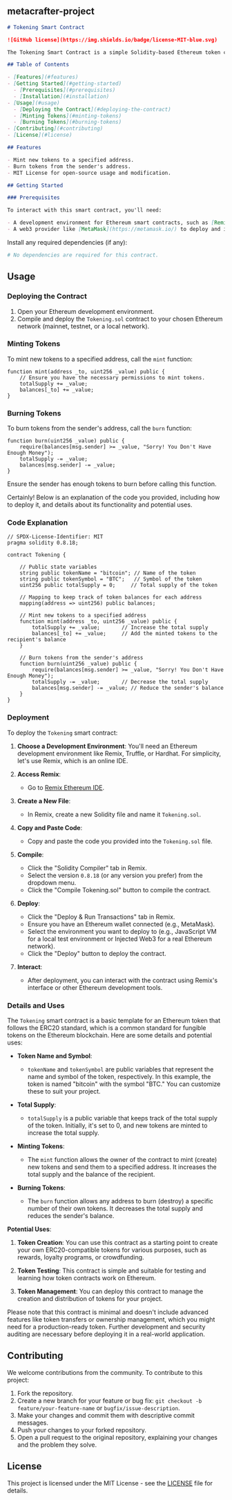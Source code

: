 ## metacrafter-project

```markdown
# Tokening Smart Contract

![GitHub license](https://img.shields.io/badge/license-MIT-blue.svg)

The Tokening Smart Contract is a simple Solidity-based Ethereum token contract that allows you to mint and burn tokens. It provides a basic template for creating your own ERC20-compatible token on the Ethereum blockchain.

## Table of Contents

- [Features](#features)
- [Getting Started](#getting-started)
  - [Prerequisites](#prerequisites)
  - [Installation](#installation)
- [Usage](#usage)
  - [Deploying the Contract](#deploying-the-contract)
  - [Minting Tokens](#minting-tokens)
  - [Burning Tokens](#burning-tokens)
- [Contributing](#contributing)
- [License](#license)

## Features

- Mint new tokens to a specified address.
- Burn tokens from the sender's address.
- MIT License for open-source usage and modification.

## Getting Started

### Prerequisites

To interact with this smart contract, you'll need:

- A development environment for Ethereum smart contracts, such as [Remix](https://remix.ethereum.org/), [Truffle](https://www.trufflesuite.com/), or [Hardhat](https://hardhat.org/).
- A web3 provider like [MetaMask](https://metamask.io/) to deploy and interact with the contract.
```

Install any required dependencies (if any):

```bash
# No dependencies are required for this contract.
```

## Usage

### Deploying the Contract

1. Open your Ethereum development environment.
2. Compile and deploy the `Tokening.sol` contract to your chosen Ethereum network (mainnet, testnet, or a local network).

### Minting Tokens

To mint new tokens to a specified address, call the `mint` function:

```solidity
function mint(address _to, uint256 _value) public {
    // Ensure you have the necessary permissions to mint tokens.
    totalSupply += _value;
    balances[_to] += _value;
}
```



### Burning Tokens

To burn tokens from the sender's address, call the `burn` function:

```solidity
function burn(uint256 _value) public {
    require(balances[msg.sender] >= _value, "Sorry! You Don't Have Enough Money");
    totalSupply -= _value;
    balances[msg.sender] -= _value;
}
```

Ensure the sender has enough tokens to burn before calling this function.



Certainly! Below is an explanation of the code you provided, including how to deploy it, and details about its functionality and potential uses.

### Code Explanation

```solidity
// SPDX-License-Identifier: MIT
pragma solidity 0.8.18;

contract Tokening {

    // Public state variables
    string public tokenName = "bitcoin"; // Name of the token
    string public tokenSymbol = "BTC";   // Symbol of the token
    uint256 public totalSupply = 0;     // Total supply of the token

    // Mapping to keep track of token balances for each address
    mapping(address => uint256) public balances;

    // Mint new tokens to a specified address
    function mint(address _to, uint256 _value) public {
        totalSupply += _value;       // Increase the total supply
        balances[_to] += _value;     // Add the minted tokens to the recipient's balance
    }

    // Burn tokens from the sender's address
    function burn(uint256 _value) public {
        require(balances[msg.sender] >= _value, "Sorry! You Don't Have Enough Money");
        totalSupply -= _value;       // Decrease the total supply
        balances[msg.sender] -= _value; // Reduce the sender's balance
    }
}
```

### Deployment

To deploy the `Tokening` smart contract:

1. **Choose a Development Environment**: You'll need an Ethereum development environment like Remix, Truffle, or Hardhat. For simplicity, let's use Remix, which is an online IDE.

2. **Access Remix**:
   - Go to [Remix Ethereum IDE](https://remix.ethereum.org/).

3. **Create a New File**:
   - In Remix, create a new Solidity file and name it `Tokening.sol`.

4. **Copy and Paste Code**:
   - Copy and paste the code you provided into the `Tokening.sol` file.

5. **Compile**:
   - Click the "Solidity Compiler" tab in Remix.
   - Select the version `0.8.18` (or any version you prefer) from the dropdown menu.
   - Click the "Compile Tokening.sol" button to compile the contract.

6. **Deploy**:
   - Click the "Deploy & Run Transactions" tab in Remix.
   - Ensure you have an Ethereum wallet connected (e.g., MetaMask).
   - Select the environment you want to deploy to (e.g., JavaScript VM for a local test environment or Injected Web3 for a real Ethereum network).
   - Click the "Deploy" button to deploy the contract.

7. **Interact**:
   - After deployment, you can interact with the contract using Remix's interface or other Ethereum development tools.

### Details and Uses

The `Tokening` smart contract is a basic template for an Ethereum token that follows the ERC20 standard, which is a common standard for fungible tokens on the Ethereum blockchain. Here are some details and potential uses:

- **Token Name and Symbol**:
  - `tokenName` and `tokenSymbol` are public variables that represent the name and symbol of the token, respectively. In this example, the token is named "bitcoin" with the symbol "BTC." You can customize these to suit your project.

- **Total Supply**:
  - `totalSupply` is a public variable that keeps track of the total supply of the token. Initially, it's set to 0, and new tokens are minted to increase the total supply.

- **Minting Tokens**:
  - The `mint` function allows the owner of the contract to mint (create) new tokens and send them to a specified address. It increases the total supply and the balance of the recipient.

- **Burning Tokens**:
  - The `burn` function allows any address to burn (destroy) a specific number of their own tokens. It decreases the total supply and reduces the sender's balance.

**Potential Uses**:

1. **Token Creation**: You can use this contract as a starting point to create your own ERC20-compatible tokens for various purposes, such as rewards, loyalty programs, or crowdfunding.

2. **Token Testing**: This contract is simple and suitable for testing and learning how token contracts work on Ethereum.

3. **Token Management**: You can deploy this contract to manage the creation and distribution of tokens for your project.

Please note that this contract is minimal and doesn't include advanced features like token transfers or ownership management, which you might need for a production-ready token. Further development and security auditing are necessary before deploying it in a real-world application.
## Contributing

We welcome contributions from the community. To contribute to this project:

1. Fork the repository.
2. Create a new branch for your feature or bug fix: `git checkout -b feature/your-feature-name` or `bugfix/issue-description`.
3. Make your changes and commit them with descriptive commit messages.
4. Push your changes to your forked repository.
5. Open a pull request to the original repository, explaining your changes and the problem they solve.

## License

This project is licensed under the MIT License - see the [LICENSE](LICENSE) file for details.
```
